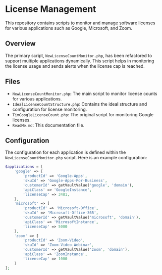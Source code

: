 # License Management

This repository contains scripts to monitor and manage software licenses for various applications such as Google, Microsoft, and Zoom.

## Overview

The primary script, `NewLicenseCountMonitor.php`, has been refactored to support multiple applications dynamically. This script helps in monitoring the license usage and sends alerts when the license cap is reached.

## Files

- `NewLicenseCountMonitor.php`: The main script to monitor license counts for various applications.
- `IdealLicenseCountStructure.php`: Contains the ideal structure and configuration for license monitoring.
- `TimGoogleLicenseCount.php`: The original script for monitoring Google licenses.
- `ReadMe.md`: This documentation file.

## Configuration

The configuration for each application is defined within the `NewLicenseCountMonitor.php` script. Here is an example configuration:

```php
$applications = [
    'google' => [
        'productId' => 'Google-Apps',
        'skuId' => 'Google-Apps-For-Business',
        'customerId' => getVaultValue('google', 'domain'),
        'apiClass' => 'GoogleInstance',
        'licenseCap' => 3481,
    ],
    'microsoft' => [
        'productId' => 'Microsoft-Office',
        'skuId' => 'Microsoft-Office-365',
        'customerId' => getVaultValue('microsoft', 'domain'),
        'apiClass' => 'MicrosoftInstance',
        'licenseCap' => 5000
    ],
    'zoom' => [
        'productId' => 'Zoom-Video',
        'skuId' => 'Zoom-Video-Webinar',
        'customerId' => getVaultValue('zoom', 'domain'),
        'apiClass' => 'ZoomInstance',
        'licenseCap' => 1000
    ]
];
